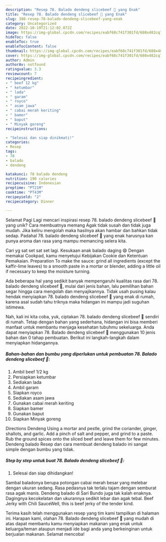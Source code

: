 ```yaml
---
description: "Resep 78. Balado dendeng slicebeef 🙏 yang Enak"
title: "Resep 78. Balado dendeng slicebeef 🙏 yang Enak"
slug: 380-resep-78-balado-dendeng-slicebeef-yang-enak
category: Uncategorized
date: 2022-10-19T21:12:02.072Z
image: https://img-global.cpcdn.com/recipes/eabf68c741f301fd/680x482cq70/78-balado-dendeng-slicebeef-foto-resep-utama.jpg
hideToc: false
enableToc: true
enableTocContent: false
thumbnail: https://img-global.cpcdn.com/recipes/eabf68c741f301fd/680x482cq70/78-balado-dendeng-slicebeef-foto-resep-utama.jpg
cover: https://img-global.cpcdn.com/recipes/eabf68c741f301fd/680x482cq70/78-balado-dendeng-slicebeef-foto-resep-utama.jpg
author: Admin
authorAv: notfound
ratingvalue: 3.3
reviewcount: 7
recipeingredient:
- " beef 12 kg"
- " ketumbar"
- " lada"
- " garam"
- " royco"
- " asam jawa"
- " cabai merah keriting"
- " bamer"
- " baput"
- " Minyak goreng"
recipeinstructions:

- "Selesai dan siap dinikmati!"
categories:
- Resep
tags:
- 78
- balado
- dendeng

katakunci: 78 balado dendeng 
nutrition: 190 calories
recipecuisine: Indonesian
preptime: "PT21M"
cooktime: "PT43M"
recipeyield: "2"
recipecategory: Dinner

---
```



Selamat Pagi Lagi mencari inspirasi resep 78. balado dendeng slicebeef 🙏 yang unik? Cara membuatnya memang Agak tidak susah dan tidak juga mudah. Jika keliru mengolah maka hasilnya akan hambar dan bahkan tidak sedap. Padahal 78. balado dendeng slicebeef 🙏 yang enak harusnya kan punya aroma dan rasa yang mampu memancing selera kita.


Cari yg sat set sat set lagi. Kesukaan anak balado daging 😄 Dengan memakai Cookpad, kamu menyetujui Kebijakan Cookie dan Ketentuan Pemakaian. Preparation To make the sauce: grind all ingredients (except the kaffir-lime leaves) to a smooth paste in a mortar or blender, adding a little oil if necessary to keep the moisture turning.

Ada beberapa hal yang sedikit banyak mempengaruhi kualitas rasa dari 78. balado dendeng slicebeef 🙏, mulai dari jenis bahan, lalu pemilihan bahan segar hingga cara mengolah dan menyajikannya. Tidak usah pusing kalau hendak menyiapkan 78. balado dendeng slicebeef 🙏 yang enak di rumah, karena asal sudah tahu triknya maka hidangan ini mampu jadi suguhan istimewa.


Nah, kali ini kita coba, yuk, ciptakan 78. balado dendeng slicebeef 🙏 sendiri di rumah. Tetap dengan bahan yang sederhana, hidangan ini bisa memberi manfaat untuk membantu menjaga kesehatan tubuhmu sekeluarga. Anda dapat menyiapkan 78. Balado dendeng slicebeef 🙏 menggunakan 10 jenis bahan dan 0 tahap pembuatan. Berikut ini langkah-langkah dalam menyiapkan hidangannya.

<!--inarticleads1-->

##### Bahan-bahan dan bumbu yang diperlukan untuk pembuatan 78. Balado dendeng slicebeef 🙏:

1. Ambil  beef 1/2 kg
1. Persiapkan  ketumbar
1. Sediakan  lada
1. Ambil  garam
1. Siapkan  royco
1. Sediakan  asam jawa
1. Gunakan  cabai merah keriting
1. Siapkan  bamer
1. Gunakan  baput
1. Siapkan  Minyak goreng


Directions Dendeng Using a mortar and pestle, grind the coriander, ginger, shallots, and garlic. Add a pinch of salt and pepper, and grind to a paste. Rub the ground spices onto the sliced beef and leave them for few minutes. Dendeng balado Resep dan cara membuat dendeng balado ini sangat simple dengan bumbu yang tidak. 

<!--inarticleads2-->

##### Step by step untuk buat 78. Balado dendeng slicebeef 🙏:


1. Selesai dan siap dihidangkan!

Sambal baladonya berupa potongan cabai merah besar yang melebar dengan ukuran sedang. Rasa pedasnya tak terlalu tajam dengan semburat rasa agak manis. Dendeng balado di Sari Bundo juga tak kalah enaknya. Dagingnya kecokelatan dan ukurannya sedikit lebar dan agak tebal. Beef Jerky with Chili SauceWell, this is beef jerky of the tender kind. 

Terima kasih telah menggunakan resep yang tim kami tampilkan di halaman ini. Harapan kami, olahan 78. Balado dendeng slicebeef 🙏 yang mudah di atas dapat membantu kamu menyiapkan makanan yang enak untuk keluarga/teman ataupun menjadi ide bagi anda yang berkeinginan untuk berjualan makanan. Selamat mencoba!
